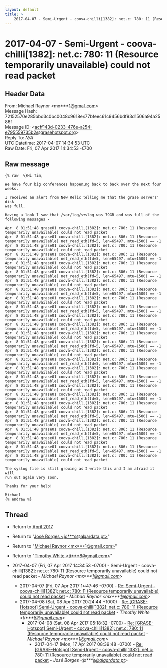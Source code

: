 ```yaml
---
layout: default
title: >
    2017-04-07 - Semi-Urgent - coova-chilli[1382]: net.c: 780: 11 (Resource temporarily unavailable) could not read packet
---
```


# 2017-04-07 - Semi-Urgent - coova-chilli[1382]: net.c: 780: 11 (Resource temporarily unavailable) could not read packet

## Header Data

From: Michael Raynor \<mx***1@gmail.com\><br>
Message Hash: 72152570e285bbd3c0bc0048c9618e477bfeec61c9456bdf93d1506a94a2586f<br>
Message ID: \<acff143d-0233-476e-a254-e795559735b2@grasehotspot.org\><br>
Reply To: _N/A_<br>
UTC Datetime: 2017-04-07 14:34:53 UTC<br>
Raw Date: Fri, 07 Apr 2017 14:34:53 -0700<br>

## Raw message

```
{% raw  %}Hi Tim,

We have four big conferences happening back to back over the next four 
weeks.

I received an alert from New Relic telling me that the grase servers' disk 
was full.

Having a look I saw that /var/log/syslog was 79GB and was full of the 
following messages - 

Apr  8 01:51:48 grase01 coova-chilli[1382]: net.c: 780: 11 (Resource 
temporarily unavailable) could not read packet
Apr  8 01:51:48 grase01 coova-chilli[1382]: net.c: 806: 11 (Resource 
temporarily unavailable) net_read_eth(fd=5, len=65497, mtu=1500) == -1
Apr  8 01:51:48 grase01 coova-chilli[1382]: net.c: 780: 11 (Resource 
temporarily unavailable) could not read packet
Apr  8 01:51:48 grase01 coova-chilli[1382]: net.c: 806: 11 (Resource 
temporarily unavailable) net_read_eth(fd=5, len=65497, mtu=1500) == -1
Apr  8 01:51:48 grase01 coova-chilli[1382]: net.c: 780: 11 (Resource 
temporarily unavailable) could not read packet
Apr  8 01:51:48 grase01 coova-chilli[1382]: net.c: 806: 11 (Resource 
temporarily unavailable) net_read_eth(fd=5, len=65497, mtu=1500) == -1
Apr  8 01:51:48 grase01 coova-chilli[1382]: net.c: 780: 11 (Resource 
temporarily unavailable) could not read packet
Apr  8 01:51:48 grase01 coova-chilli[1382]: net.c: 806: 11 (Resource 
temporarily unavailable) net_read_eth(fd=5, len=65497, mtu=1500) == -1
Apr  8 01:51:48 grase01 coova-chilli[1382]: net.c: 780: 11 (Resource 
temporarily unavailable) could not read packet
Apr  8 01:51:48 grase01 coova-chilli[1382]: net.c: 806: 11 (Resource 
temporarily unavailable) net_read_eth(fd=5, len=65497, mtu=1500) == -1
Apr  8 01:51:48 grase01 coova-chilli[1382]: net.c: 780: 11 (Resource 
temporarily unavailable) could not read packet
Apr  8 01:51:48 grase01 coova-chilli[1382]: net.c: 806: 11 (Resource 
temporarily unavailable) net_read_eth(fd=5, len=65497, mtu=1500) == -1
Apr  8 01:51:48 grase01 coova-chilli[1382]: net.c: 780: 11 (Resource 
temporarily unavailable) could not read packet
Apr  8 01:51:48 grase01 coova-chilli[1382]: net.c: 806: 11 (Resource 
temporarily unavailable) net_read_eth(fd=5, len=65497, mtu=1500) == -1
Apr  8 01:51:48 grase01 coova-chilli[1382]: net.c: 780: 11 (Resource 
temporarily unavailable) could not read packet
Apr  8 01:51:48 grase01 coova-chilli[1382]: net.c: 806: 11 (Resource 
temporarily unavailable) net_read_eth(fd=5, len=65497, mtu=1500) == -1
Apr  8 01:51:48 grase01 coova-chilli[1382]: net.c: 780: 11 (Resource 
temporarily unavailable) could not read packet
Apr  8 01:51:48 grase01 coova-chilli[1382]: net.c: 806: 11 (Resource 
temporarily unavailable) net_read_eth(fd=5, len=65497, mtu=1500) == -1
Apr  8 01:51:48 grase01 coova-chilli[1382]: net.c: 780: 11 (Resource 
temporarily unavailable) could not read packet
Apr  8 01:51:48 grase01 coova-chilli[1382]: net.c: 806: 11 (Resource 
temporarily unavailable) net_read_eth(fd=5, len=65497, mtu=1500) == -1
Apr  8 01:51:48 grase01 coova-chilli[1382]: net.c: 780: 11 (Resource 
temporarily unavailable) could not read packet
Apr  8 01:51:48 grase01 coova-chilli[1382]: net.c: 806: 11 (Resource 
temporarily unavailable) net_read_eth(fd=5, len=65497, mtu=1500) == -1
Apr  8 01:51:48 grase01 coova-chilli[1382]: net.c: 780: 11 (Resource 
temporarily unavailable) could not read packet
Apr  8 01:51:48 grase01 coova-chilli[1382]: net.c: 806: 11 (Resource 
temporarily unavailable) net_read_eth(fd=5, len=65497, mtu=1500) == -1
Apr  8 01:51:48 grase01 coova-chilli[1382]: net.c: 780: 11 (Resource 
temporarily unavailable) could not read packet
Apr  8 01:51:48 grase01 coova-chilli[1382]: net.c: 806: 11 (Resource 
temporarily unavailable) net_read_eth(fd=5, len=65497, mtu=1500) == -1
Apr  8 01:51:48 grase01 coova-chilli[1382]: net.c: 780: 11 (Resource 
temporarily unavailable) could not read packet

The syslog file is still growing as I write this and I am afraid it will 
run out again very soon.

Thanks for your help!

Michael
{% endraw %}
```

## Thread

+ Return to [April 2017](/archive/2017/04)

+ Return to "[José Borges <jo***s<span>@</span>algardata.pt>](/authors/jo___s_at_algardata_pt)"
+ Return to "[Michael Raynor <mx***1<span>@</span>gmail.com>](/authors/mx___1_at_gmail_com)"
+ Return to "[Timothy White <ti***8<span>@</span>gmail.com>](/authors/ti___8_at_gmail_com)"

+ 2017-04-07 (Fri, 07 Apr 2017 14:34:53 -0700) - Semi-Urgent - coova-chilli[1382]: net.c: 780: 11 (Resource temporarily unavailable) could not read packet - _Michael Raynor \<mx***1@gmail.com\>_
  + 2017-04-07 (Fri, 07 Apr 2017 14:47:46 -0700) - [Re: Semi-Urgent - coova-chilli[1382]: net.c: 780: 11 (Resource temporarily unavailable) could not read packet](/archive/2017/04/4085e56e767fed67e2f87254f066bafffacc7f6db62e8b9b7a94008cefaa421d) - _Michael Raynor \<mx***1@gmail.com\>_
  + 2017-04-08 (Sat, 08 Apr 2017 20:24:44 +1000) - [Re: [GRASE-Hotspot] Semi-Urgent - coova-chilli[1382]: net.c: 780: 11 (Resource temporarily unavailable) could not read packet](/archive/2017/04/eacf9e32fc0a68e49c647c8f86bc63a41555621c129c717219da64cdc95b625a) - _Timothy White \<ti***8@gmail.com\>_
    + 2017-04-08 (Sat, 08 Apr 2017 05:18:32 -0700) - [Re: [GRASE-Hotspot] Semi-Urgent - coova-chilli[1382]: net.c: 780: 11 (Resource temporarily unavailable) could not read packet](/archive/2017/04/0e3640d77a80a8d4f14e215e2b89e69336edae55b76b09919f2b3196587ad78d) - _Michael Raynor \<mx***1@gmail.com\>_
      + 2017-04-17 (Mon, 17 Apr 2017 08:39:48 -0700) - [Re: [GRASE-Hotspot] Semi-Urgent - coova-chilli[1382]: net.c: 780: 11 (Resource temporarily unavailable) could not read packet](/archive/2017/04/c6301b3cf81c5c3be5c7e6a4ab818f754bb10f2e384a1437e0e7f294c342710a) - _José Borges \<jo***s@algardata.pt\>_

